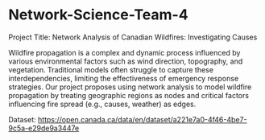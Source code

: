 # Network-Science-Team-4
Project Title: Network Analysis of Canadian Wildfires: Investigating Causes

Wildfire propagation is a complex and dynamic process influenced by various environmental factors such as wind direction, topography, and vegetation. Traditional models often struggle to capture these interdependencies, limiting the effectiveness of emergency response strategies.
Our project proposes using network analysis to model wildfire propagation by treating geographic regions as nodes and critical factors influencing fire spread (e.g., causes, weather) as edges.

Dataset: https://open.canada.ca/data/en/dataset/a221e7a0-4f46-4be7-9c5a-e29de9a3447e
